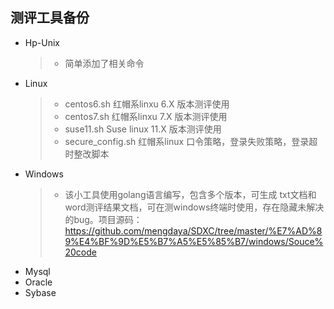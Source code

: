 ## 测评工具备份

* Hp-Unix
	> * 简单添加了相关命令
* Linux
	> * centos6.sh 			红帽系linxu 6.X 版本测评使用
	> * centos7.sh 			红帽系linxu 7.X 版本测评使用
	> * suse11.sh			Suse linux 11.X 版本测评使用
	> * secure_config.sh 	红帽系linux 口令策略，登录失败策略，登录超时整改脚本
* Windows
    > * 该小工具使用golang语言编写，包含多个版本，可生成 txt文档和word测评结果文档，可在测windows终端时使用，存在隐藏未解决的bug。项目源码：https://github.com/mengdaya/SDXC/tree/master/%E7%AD%89%E4%BF%9D%E5%B7%A5%E5%85%B7/windows/Souce%20code
* Mysql
* Oracle
* Sybase

